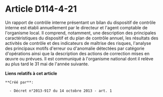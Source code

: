 # Article D114-4-21

Un rapport de contrôle interne présentant un bilan du dispositif de contrôle interne est établi annuellement par le directeur
et l'agent comptable de l'organisme local. Il comprend, notamment, une description des principales caractéristiques du
dispositif et du plan de contrôle annuel, les résultats des activités de contrôle et des indicateurs de maîtrise des risques,
l'analyse des principaux motifs d'erreur ou d'anomalie détectées par catégorie d'opérations ainsi que la description des
actions de correction mises en œuvre ou prévues. Il est communiqué à l'organisme national dont il relève au plus tard le 31
mai de l'année suivante.

**Liens relatifs à cet article**

	**Créé par**:

	  - Décret n°2013-917 du 14 octobre 2013 - art. 1
